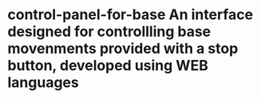 # control-panel-for-base An interface designed for controllling base movenments provided with a stop button, developed using WEB languages
